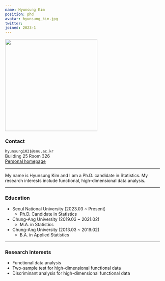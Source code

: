 ```yaml
---
name: Hyunsung Kim
position: phd
avatar: hyunsung_kim.jpg
twitter:
joined: 2023-1
---
```


<img width="300" src="{{site.baseurl}}/images/people/{{page.avatar}}" data-action="zoom">

### Contact

<i class="fa fa-envelope-o"></i>  `hyunsung1021@snu.ac.kr`<br>
<i class="fa fa-building"></i> Building 25 Room 326 <br>
<i class="fa fa-external-link"></i> [Personal homepage](http://statkim.github.io/hyunsungkim)

<hr>

My name is Hyunsung Kim and I am a Ph.D. candidate in Statistics.
My research interests include functional, high-dimensional data analysis.


<hr>

### Education

* Seoul National University (2023.03 ~ Present)
    - Ph.D. Candidate in Statistics
* Chung-Ang University (2019.03 ~ 2021.02)
    - M.A. in Statistics
* Chung-Ang University (2013.03 ~ 2019.02)
    - B.A. in Applied Statistics

<hr>

### Research Interests

* Functional data analysis
* Two-sample test for high-dimensional functional data
* Discriminant analysis for high-dimensional functional data

